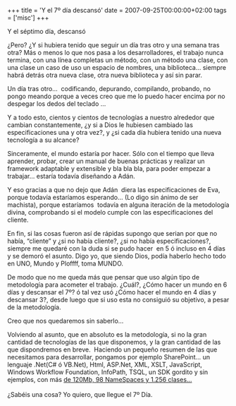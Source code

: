 +++
title = 'Y el 7º día descansó'
date = 2007-09-25T00:00:00+02:00
tags = ['misc']
+++

Y el séptimo día, descansó

¿Pero? ¿Y si hubiera tenido que seguir un día tras otro y una semana tras otra? Más o menos lo que nos pasa a los desarrolladores, el trabajo nunca termina, con una línea completas un método, con un método una clase, con una clase un caso de uso un espacio de nombres, una biblioteca… siempre habrá detrás otra nueva clase, otra nueva biblioteca y así sin parar.  
  
Un día tras otro…  codificando, depurando, compilando, probando, no pongo meando porque a veces creo que me lo puedo hacer encima por no despegar los dedos del teclado …  
  
Y a todo esto, cientos y cientos de tecnologías a nuestro alrededor que cambian constantemente, ¿y si a Dios le hubiesen cambiado las especificaciones una y otra vez?, y ¿si cada día hubiera tenido una nueva tecnología a su alcance?  
  
Sinceramente, el mundo estaría por hacer. Sólo con el tiempo que lleva aprender, probar, crear un manual de buenas prácticas y realizar un framework adaptable y extensible y bla bla bla, para poder empezar a trabajar… estaría todavía diseñando a Adán.  
  
Y eso gracias a que no dejo que Adán  diera las especificaciones de Eva, porque todavía estaríamos esperando… (Lo digo sin ánimo de ser machista), porque estaríamos  todavía en alguna iteración de la metodología divina, comprobando si el modelo cumple con las especificaciones del cliente.  
  
En fin, si las cosas fueron así de rápidas supongo que serian por que no había, “cliente” y ¿si no había cliente?, ¿si no había especificaciones?, siempre me quedaré con la duda si se pudo hacer  en 5 ó incluso en 4 días y se demoró el asunto. Digo yo, que siendo Dios, podía haberlo hecho todo en UNO, Mundo y Ploffff, toma MUNDO.  
  
De modo que no me queda más que pensar que uso algún tipo de metodología para acometer el trabajo. ¿Cuál?, ¿Cómo hacer un mundo en 6 días y descansar el 7º? ó tal vez usó ¿Cómo hacer el mundo en 4 días y descansar 3?, desde luego que si uso esta no consiguió su objetivo, a pesar de la metodología.  
  
Creo que nos quedaremos sin saberlo…  
  
Volviendo al asunto, que en absoluto es la metodología, si no la gran cantidad de tecnologías de las que disponemos, y la gran cantidad de las que dispondremos en breve.  Haciendo un pequeño resumen de las que necesitamos para desarrollar, pongamos por ejemplo SharePoint… un lenguaje .Net(C# ó VB.Net), Html, ASP.Net, XML, XSLT, JavaScript, Windows Workflow Foundation, InfoPath, TSQL, un SDK gordito y sin ejemplos, con más [de 120Mb, 98 NameSpaces y 1.256 clases…  
](https://web.archive.org/web/20130623201452/http://geeks.ms/blogs/gvelez/archive/2006/06/06/434.aspx)  
¿Sabéis una cosa? Yo quiero, que llegue el 7º Día.